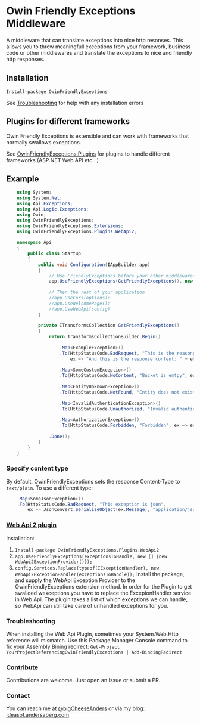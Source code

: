 # Owin Friendly Exceptions Middleware

A middleware that can translate exceptions into nice http resonses. This allows you to throw meaningfull exceptions from your framework, business code or other middlewares and translate the exceptions to nice and friendly http responses.

## Installation

`Install-package OwinFriendlyExceptions`

See [Troubleshooting](#troubleshooting) for help with any installation errors

## Plugins for different frameworks
Owin Friendly Exceptions is extensible and can work with frameworks that normally swallows exceptions.

See [OwinFriendlyExceptions.Plugins](https://github.com/abergs/OwinFriendlyExceptions.Plugins) for plugins to handle different frameworks (ASP.NET Web API etc...) 

## Example
```cs
    using System;
    using System.Net;
    using Api.Exceptions;
    using Api.Logic.Exceptions;
    using Owin;
    using OwinFriendlyExceptions;
    using OwinFriendlyExceptions.Extensions;
    using OwinFriendlyExceptions.Plugins.WebApi2;
    
    namespace Api
    {
        public class Startup
        {
            public void Configuration(IAppBuilder app)
            {
                // Use FriendlyExceptions before your other middlewares
                app.UseFriendlyExceptions(GetFriendlyExceptions(), new [] {new WebApi2ExceptionProvider()});
    
                // Then the rest of your application
                //app.UseCors(options);
                //app.UseWelcomePage();
                //app.UseWebApi(config)
            }
    
            private ITransformsCollection GetFriendlyExceptions()
            {
                return TransformsCollectionBuilder.Begin()
    
                    .Map<ExampleException>()
                    .To(HttpStatusCode.BadRequest, "This is the reasonphrase",
                        ex => "And this is the response content: " + ex.Message)
    
                    .Map<SomeCustomException>()
                    .To(HttpStatusCode.NoContent, "Bucket is emtpy", ex => string.Format("Inner details: {0}", ex.Message))
    
                    .Map<EntityUnknownException>()
                    .To(HttpStatusCode.NotFound, "Entity does not exist", ex => ex.Message)
    
                    .Map<InvalidAuthenticationException>()
                    .To(HttpStatusCode.Unauthorized, "Invalid authentication", ex => ex.Message)
    
                    .Map<AuthorizationException>()
                    .To(HttpStatusCode.Forbidden, "Forbidden", ex => ex.Message)
    
                .Done();
            }
        }
    }
```    
### Specify content type
By default, OwinFriendlyExceptions sets the response Content-Type to `text/plain`. To use a different type:
```cs    
    .Map<SomeJsonException>()
    .To(HttpStatusCode.BadRequest, "This exception is json",
        ex => JsonConvert.SerializeObject(ex.Message), "application/json")
```

### [Web Api 2 plugin](https://github.com/abergs/OwinFriendlyExceptions.Plugins)

Installation:  

1. `Install-package OwinFriendlyExceptions.Plugins.WebApi2`
2. `app.UseFriendlyExceptions(exceptionsToHandle, new [] {new WebApi2ExceptionProvider()});`
3. `config.Services.Replace(typeof(IExceptionHandler), new WebApi2ExceptionHandler(exceptionsToHandle));`
Install the package, and supply the WebApi Exception Provider to the OwinFriendlyExceptions extension method. In order for the Plugin to get swalloed wexceptions you have to replace the ExcepionHandler service in Web Api. The plugin takes a list of which exceptions we can handle, so WebApi can still take care of unhandled exceptions for you.



### Troubleshooting
When installing the Web Api Plugin, sometimes your System.Web.Http reference will mismatch. Use this Package Manager Console command to fix your Assembly Bining redirect:   `Get-Project YourProjectReferencingOwinFriendlyExceptions | Add-BindingRedirect`

### Contribute
Contributions are welcome. Just open an Issue or submit a PR. 

### Contact
You can reach me at [@bigCheeseAnders](https://twitter.com/bigcheeseanders) or via my blog: [ideasof.andersaberg.com](http://ideasof.andersaberg.com/)
